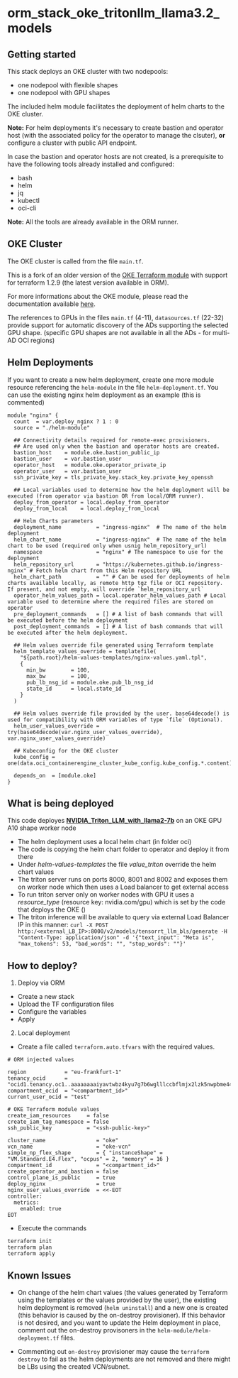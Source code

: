 # orm_stack_oke_tritonllm_llama3.2_models

## Getting started

This stack deploys an OKE cluster with two nodepools:
- one nodepool with flexible shapes
- one nodepool with GPU shapes

The included helm module facilitates the deployment of helm charts to the OKE cluster.

**Note:** For helm deployments it's necessary to create bastion and operator host (with the associated policy for the operator to manage the clsuter), **or** configure a cluster with public API endpoint.

In case the bastion and operator hosts are not created, is a prerequisite to have the following tools already installed and configured:
- bash
- helm
- jq
- kubectl
- oci-cli

**Note:** All the tools are already available in the ORM runner.

## OKE Cluster

The OKE cluster is called from the file `main.tf`.

This is a fork of an older version of the [OKE Terraform module](https://github.com/oracle-terraform-modules/terraform-oci-oke) with support for terraform 1.2.9 (the latest version available in ORM).

For more informations about the OKE module, please read the documentation available [here](https://oracle-terraform-modules.github.io/terraform-oci-oke/).

The references to GPUs in the files `main.tf` (4-11), `datasources.tf` (22-32) provide support for automatic discovery of the ADs supporting the selected GPU shape. (specific GPU shapes are not available in all the ADs  - for multi-AD OCI regions)


## Helm Deployments

If you want to create a new helm deployment, create one more module resource referencing the `helm-module` in the file `helm-deployment.tf`. You can use the existing nginx helm deployment as an example (this is commented)

```
module "nginx" {
  count  = var.deploy_nginx ? 1 : 0
  source = "./helm-module"

  ## Connectivity details required for remote-exec provisioners. 
  ## Are used only when the bastion and operator hosts are created.
  bastion_host    = module.oke.bastion_public_ip
  bastion_user    = var.bastion_user
  operator_host   = module.oke.operator_private_ip
  operator_user   = var.bastion_user
  ssh_private_key = tls_private_key.stack_key.private_key_openssh

  ## Local variables used to determine how the helm deployment will be executed (from operator via bastion OR from local/ORM runner).
  deploy_from_operator = local.deploy_from_operator
  deploy_from_local    = local.deploy_from_local

  ## Helm Charts parameters
  deployment_name           = "ingress-nginx"  # The name of the helm deployment
  helm_chart_name           = "ingress-nginx"  # The name of the helm chart to be used (required only when usnig helm_repository_url)
  namespace                 = "nginx" # The namespace to use for the deployment
  helm_repository_url       = "https://kubernetes.github.io/ingress-nginx" # Fetch helm chart from this Helm repository URL
  helm_chart_path           = "" # Can be used for deployments of helm charts available locally, as remote http tgz file or OCI repository. If present, and not empty, will override `helm_repository_url` 
  operator_helm_values_path = local.operator_helm_values_path # Local variable used to determine where the required files are stored on operator
  pre_deployment_commands   = [] # A list of bash commands that will be executed before the helm deployment
  post_deployment_commands  = [] # A list of bash commands that will be executed after the helm deployment.

  ## Helm values override file generated using Terraform template
  helm_template_values_override = templatefile(
    "${path.root}/helm-values-templates/nginx-values.yaml.tpl",
    {
      min_bw        = 100,
      max_bw        = 100,
      pub_lb_nsg_id = module.oke.pub_lb_nsg_id
      state_id      = local.state_id
    }
  )

  ## Helm values override file provided by the user. base64decode() is used for compatibility with ORM variables of type `file` (Optional).
  helm_user_values_override = try(base64decode(var.nginx_user_values_override), var.nginx_user_values_override)
  
  ## Kubeconfig for the OKE cluster
  kube_config = one(data.oci_containerengine_cluster_kube_config.kube_config.*.content)

  depends_on  = [module.oke]
}
```

## What is being deployed

This code deployes [**NVIDIA_Triton_LLM_with_llama2-7b**](https://github.com/triton-inference-server/tutorials/blob/main/Popular_Models_Guide/Llama2/trtllm_guide.md) on an OKE GPU A10 shape worker node

- The helm deployment uses a local helm chart (in folder oci)
- The code is copying the helm chart folder to operator and deploy it from there
- Under _helm-values-templates_ the file _value_triton_ override the helm chart values
- The triton server runs on ports 8000, 8001 and 8002 and exposes them on worker node which then uses a Load balancer to get external access
- To run triton server only on worker nodes with GPU it uses a _resource_type_ (resource key: nvidia.com/gpu) which is set by the code that deploys the OKE ()
- The triton inference will be available to query via external Load Balancer IP in this manner: ```curl -X POST http:/<external_LB_IP>:8000/v2/models/tensorrt_llm_bls/generate -H "Content-Type: application/json" -d '{"text_input": "Meta is", "max_tokens": 53, "bad_words": "", "stop_words": ""}'```


## How to deploy?

1. Deploy via ORM
- Create a new stack
- Upload the TF configuration files
- Configure the variables
- Apply

2. Local deployment

- Create a file called `terraform.auto.tfvars` with the required values.

```
# ORM injected values

region            = "eu-frankfurt-1"
tenancy_ocid      = "ocid1.tenancy.oc1..aaaaaaaaiyavtwbz4kyu7g7b6wglllccbflmjx2lzk5nwpbme44mv54xu7dq"
compartment_ocid  = "<compartment_id>"
current_user_ocid = "test"

# OKE Terraform module values
create_iam_resources     = false
create_iam_tag_namespace = false
ssh_public_key           = "<ssh-public-key>"

cluster_name                = "oke"
vcn_name                    = "oke-vcn"
simple_np_flex_shape        = { "instanceShape" = "VM.Standard.E4.Flex", "ocpus" = 2, "memory" = 16 }
compartment_id              = "<compartment_id>"
create_operator_and_bastion = false
control_plane_is_public     = true
deploy_nginx                = true
nginx_user_values_override  = <<-EOT
controller:
  metrics:
    enabled: true
EOT

```

- Execute the commands

```
terraform init
terraform plan
terraform apply
```

## Known Issues

- On change of the helm chart values (the values generated by Terraform using the templates or the values provided by the user), the existing helm deployment is removed (`helm uninstall`) and a new one is created (this behavior is caused by the on-destroy provisioner). If this behavior is not desired, and you want to update the Helm deployment in place, comment out the on-destroy provisoners in the `helm-module/helm-deployment.tf` files.

- Commenting out `on-destroy` provisioner may cause the `terraform destroy` to fail as the helm deployments are not removed and there might be LBs using the created VCN/subnet.